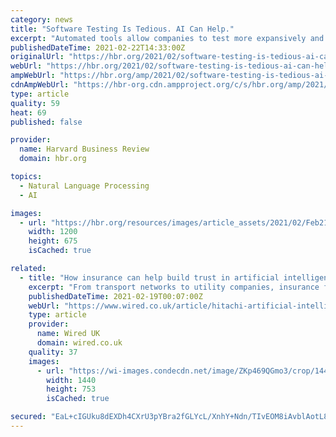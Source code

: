 ```yaml
---
category: news
title: "Software Testing Is Tedious. AI Can Help."
excerpt: "Automated tools allow companies to test more expansively and thoroughly — and free up developers’ valuable time."
publishedDateTime: 2021-02-22T14:33:00Z
originalUrl: "https://hbr.org/2021/02/software-testing-is-tedious-ai-can-help"
webUrl: "https://hbr.org/2021/02/software-testing-is-tedious-ai-can-help"
ampWebUrl: "https://hbr.org/amp/2021/02/software-testing-is-tedious-ai-can-help"
cdnAmpWebUrl: "https://hbr-org.cdn.ampproject.org/c/s/hbr.org/amp/2021/02/software-testing-is-tedious-ai-can-help"
type: article
quality: 59
heat: 69
published: false

provider:
  name: Harvard Business Review
  domain: hbr.org

topics:
  - Natural Language Processing
  - AI

images:
  - url: "https://hbr.org/resources/images/article_assets/2021/02/Feb21_22_1285432617.jpg"
    width: 1200
    height: 675
    isCached: true

related:
  - title: "How insurance can help build trust in artificial intelligence"
    excerpt: "From transport networks to utility companies, insurance for AIs could unlock huge benefits for big industry and consumers alike"
    publishedDateTime: 2021-02-19T00:07:00Z
    webUrl: "https://www.wired.co.uk/article/hitachi-artificial-intelligence"
    type: article
    provider:
      name: Wired UK
      domain: wired.co.uk
    quality: 37
    images:
      - url: "https://wi-images.condecdn.net/image/ZKp469QGmo3/crop/1440/0.5235602094240838/f/andrewjoyce_final_3-cms.jpg"
        width: 1440
        height: 753
        isCached: true

secured: "EaL+cIGUku8dEXDh4CXrU3pYBra2fGLYcL/XnhY+Ndn/TIvEOM8iAvblAotL8HsWD4ePRLMFNCmdzUKHxCUO3LVeuIN9mZkTfvz8e8bT2b3w0Q2xipGumtmQfu/CKDNiH1iEDu1RHf46IZZKFaGup0145Pdy4ykqZhoqjtNmG6yMlVgCS+EDTOn3sa2JuNqAZiZBYQdjD0uF71faHz8fjoZ4UiH3vDwPZllI+334eiKGsoArMAVQRmDK1Te8Ksz5S+AbDHzXVdftfhP6TeEhUNlW0GlNN1C37TaZm47ug/NcfzKL0+4nQTuLynD7ZapainlntGBZfHd+/xgRCTlSahRtkWOO3Qf/L5wXL4zuBXg=;ioTL+0w/4CHm6I8kolqk3Q=="
---
```


